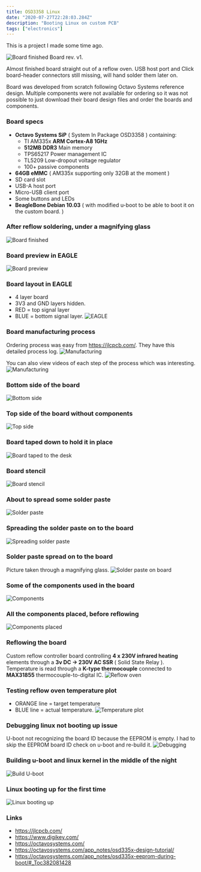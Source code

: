 ```yaml
---
title: OSD3358 Linux
date: "2020-07-27T22:28:03.284Z"
description: "Booting Linux on custom PCB"
tags: ["electronics"]
---
```


This is a project I made some time ago.

![Board finished](https://i.imgur.com/qpthRon.jpg)
Board rev. v1. 

Almost finished board straight out of a reflow oven. USB host port and Click board-header connectors still 
missing, will hand solder them later on. 


Board was developed from scratch following Octavo Systems reference design. 
Multiple components were not available for ordering so it was not possible to just download their 
board design files and order the boards and components.


### Board specs
- **Octavo Systems SiP** ( System In Package OSD3358 ) containing:
  - TI AM335x **ARM Cortex-A8 1GHz**
  - **512MB DDR3** Main memory
  - TPS65217 Power management IC
  - TL5209 Low-dropout voltage regulator
  - 100+ passive components
- **64GB eMMC** ( AM335x supporting only 32GB at the moment )
- SD card slot
- USB-A host port
- Micro-USB client port
- Some buttons and LEDs
- **BeagleBone Debian 10.03** ( with modified u-boot to be able to boot it on the custom board. )


### After reflow soldering, under a magnifying glass
![Board finished](https://i.imgur.com/D35plUn.jpg)


### Board preview in EAGLE
![Board preview](https://i.imgur.com/jCWdFKr.png)


### Board layout in EAGLE
- 4 layer board
- 3V3 and GND layers hidden.
- RED = top signal layer
- BLUE = bottom signal layer.
![EAGLE](https://i.imgur.com/Z5zri5H.png)


### Board manufacturing process
Ordering process was easy from <https://jlcpcb.com/>. They have this detailed process log.
![Manufacturing](https://i.imgur.com/vNUT9a3.png)

You can also view videos of each step of the process which was interesting.
![Manufacturing](https://i.imgur.com/xm1ly8m.png)

### Bottom side of the board
![Bottom side](https://i.imgur.com/AAtCZp0.jpg)


### Top side of the board without components
![Top side](https://i.imgur.com/C9pLmPc.jpg)


### Board taped down to hold it in place
![Board taped to the desk](https://i.imgur.com/DAMdS1V.jpg)


### Board stencil
![Board stencil](https://i.imgur.com/NYv8Nbq.jpg)


### About to spread some solder paste
![Solder paste](https://i.imgur.com/ikOwwEP.jpg)


### Spreading the solder paste on to the board
![Spreading solder paste](https://i.imgur.com/xaG2wMy.jpg)


### Solder paste spread on to the board
Picture taken through a magnifying glass.
![Solder paste on board](https://i.imgur.com/kMgXv5W.jpg)


### Some of the components used in the board
![Components](https://i.imgur.com/aYE0Fad.jpg)


### All the components placed, before reflowing
![Components placed](https://i.imgur.com/B4ItlPw.jpg)


### Reflowing the board
Custom reflow controller board controlling **4 x 230V infrared heating** elements through a **3v DC -> 230V AC SSR** ( Solid State Relay ).
Temperature is read through a **K-type thermocouple** connected to **MAX31855** thermocouple-to-digital IC.
![Reflow oven](https://i.imgur.com/3xgO90I.jpg)


### Testing reflow oven temperature plot
- ORANGE line = target temperature
- BLUE line = actual temperature.
![Temperature plot](https://i.imgur.com/K4t66NT.png)


### Debugging linux not booting up issue
U-boot not recognizing the board ID because the EEPROM is empty. I had to skip the EEPROM board ID check on u-boot and re-build it.
![Debugging](https://i.imgur.com/XihTQhR.jpg)


### Building u-boot and linux kernel in the middle of the night
![Build U-boot](https://i.imgur.com/SHyBWCT.jpg)


### Linux booting up for the first time
![Linux booting up](https://i.imgur.com/xUylbel.jpg)


### Links
- <https://jlcpcb.com/>
- <https://www.digikey.com/>
- <https://octavosystems.com/>
- <https://octavosystems.com/app_notes/osd335x-design-tutorial/>
- <https://octavosystems.com/app_notes/osd335x-eeprom-during-boot/#_Toc382081428>
